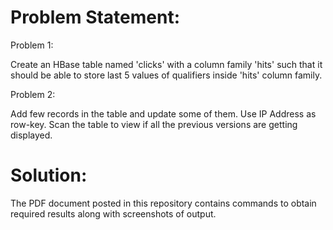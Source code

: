 # Problem Statement:

Problem 1: 

Create an HBase table named 'clicks' with a column family 'hits' such that it should be able to store last 5 values of qualifiers inside 'hits' column family. 

Problem 2: 

Add few records in the table and update some of them. Use IP Address as row-key. Scan the table to view if all the previous versions are getting displayed.

# Solution:

The PDF document posted in this repository contains commands to obtain required results along with screenshots of output.
